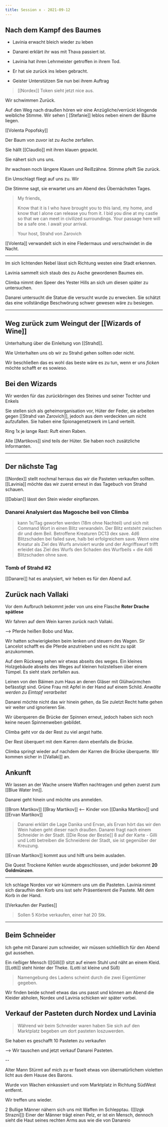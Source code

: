 ```yaml
---
title: Session x - 2021-09-12
---
```


## Nach dem Kampf des Baumes

* Lavinia erwacht bleich wieder zu leben

* Danarei erklärt ihr was mit Thava passiert ist.

* Lavinia hat ihren Lehrmeister getroffen in ihrem Tod.

* Er hat sie zurück ins leben gebracht.
* Geister Unterstützen Sie nun bei ihrem Auftrag



> [[Nordex]] Token sieht jetzt nice aus.

Wir schwimmen Zurück.


Auf den Weg nach draußen hören wir eine Anzügliche/verrückt klingende weibliche Stimme. Wir sehen [
[Stefanie]] leblos neben einem der Bäume liegen.

[[Volenta Popofsky]]

Der Baum von zuvor ist zu Asche zerfallen.

Sie hällt  [[Claudio]] mit ihren klauen gepackt.

Sie nähert sich uns uns.


Ihr wachsen noch längere Klauen und Reißzähne.
Stimme pfeift Sie zurück.

Ein Umschlagt fliegt auf uns zu.
Wir 

Die Stimme sagt, sie erwartet uns am Abend des Übernächsten Tages.

> My friends,
>
>Know that it is I who have brought you to this land, my home, and know that I alone can release you from it. I bid you dine at my castle so that we can meet in civilized surroundings. Your passage here will be a safe one. I await your arrival.
>
>Your host,
>Strahd von Zarovich

[[Volenta]] verwandelt sich in eine Fledermaus und verschwindet in die Nacht.

---

Im sich lichtenden Nebel lässt sich Richtung westen eine Stadt erkennen.

Lavinia sammelt sich staub des zu Asche gewordenen Baumes ein.

Climba nimmt den Speer des Yester Hills an sich um diesen später zu untersuchen.

Danarei untersucht die Statue die versucht wurde zu erwecken. Sie schätzt das eine vollständige Beschwörung schwer gewesen wäre zu besiegen.

---

## Weg zurück zum Weingut der [[Wizards of Wine]]

Unterhaltung über die Einleitung von [[Strahd]].


Wie Unterhalten uns ob wir zu Strahd gehen sollten oder nicht.

Wir beschließen das es wohl das beste wäre es zu tun, wenn er uns *ficken* möchte schafft er es sowieso.



## Bei den Wizards

Wir werden für das zurückbringen des Steines und seiner Tochter und Enkels 


Sie stellen sich als geheimorganisation vor, Hüter der Feder, sie arbeiten gegen [[Strahd van Zarovich]], jedoch aus dem verdeckten um nicht aufzufallen. Sie haben eine Spionagenetzwerk im Land verteilt.

Ring 1x je lange Rast: Ruft einen Raben.

Alle [[Martikovs]] sind teils der Hüter. Sie haben noch zusätzliche Informanten.

---

## Der nächste Tag

[[Nordex]] stellt nochmal herraus das wir die Pasteten verkaufen sollten.
[[Lavinia]] möchte das wir zuerst erneut in das Tagebuch von Strahd schauen.


[[Dabian]] lässt den Stein wieder einpflanzen.


### Danarei Analysiert das Magosche beil von Climba

> kann 1x/Tag geworfen werden (18m ohne Nachteil) und sich mit Command Wort in einen Blitz verwandeln. Der Blitz entsteht zwischen dir und dem Beil. Betroffene Kreaturen DC13 dex save. 4d6 Blitzschaden bei failed save, halb bei erfolgreichem save. Wenn eine Kreatur als Ziel des Wurfs anvisiert wurde und der Angriffswurf trifft erleidet das Ziel des Wurfs den Schaden des Wurfbeils + die 4d6 Blitzschaden ohne save.

### Tomb of Strahd #2

[[Danarei]] hat es analysiert, wir heben es für den Abend auf.

## Zurück nach Vallaki

Vor dem Aufbruch bekommt jeder von uns eine Flasche **Roter Drache spätlese**

Wir fahren auf dem Wein karren zurück nach Vallaki.


--> Pferde heißen Bobo und Max.

Wir hatten schwierigkeiten beim lenken und steuern des Wagen.
Sir Lancelot schafft es die Pferde anzutrieben und es nicht zu spät anzukommen.

Auf dem Rückweg sehen wir etwas abseits des weges. Ein kleines Holzgebäude abseits des Weges auf kleinen holzstellsen über einem Tümpel.
Es sieht stark zerfallen aus.

Leinen von den Bäimen zum Haus an denen Gläser mit Glühwürmchen befässtigt sind. 
Grüne Frau mit Apfel in der Hand auf einem Schild.
*Anwälte werden zu Eintopf verarbeitet*

Danarei möchte nicht das wir hinein gehen, da Sie zuletzt Recht hatte gehen wir weiter und ignorieren Sie.

Wir überqueren die Brücke der Spinnen erneut, jedoch haben sich noch keine neuen Spinnenweben gebildet.

Climba geht vor da der Rest zu viel angst hatte.

Der Rest überquert mit dem Karren dann ebenfalls die Brücke.

Climba springt wieder auf nachdem der Karren die Brücke überquerte. 
Wir kommen sicher in [[Vallaki]] an.

## Ankunft

Wir lassen an der Wache unsere Waffen nachtragen und gehen zuerst zum [[Blue Water Inn]].

Danarei geht hinein und möchte uns anmelden.

[[Brom Martikov]] [[Bray Martikov]] <-- Kinder von [[Danika Martikov]] und [[Ervan Martikov]]

> Danarei erklärt die Lage Danika und Ervan, als Ervan hört das wir den Wein haben geht dieser nach draußen.
> Danarei fragt nach einem Schneider in der Stadt.
> [[Die Rose der Bestie]] 8 auf der Karte - Gilli und Lotti betreiben die Schneiderei der Stadt, sie ist gegenüber der Kreuzung.

[[Ervan Martikov]] kommt aus und hilft uns beim ausladen.

Die Quest Trockene Kehlen wurde abgeschlossen, und jeder bekommt **20 Goldmünzen**.

---

Ich schlage Nordex vor wir kümmern uns um die Pasteten. Lavinia nimmt sich daraufhin den Korb uns isst sehr Präsentierent die Pastete. Mit dem Korb in der Hand.

[[Verkaufen der Pasties]]
> Sollen 5 Körbe verkaufen, einer hat 20 Stk.


---

## Beim Schneider

Ich gehe mit Danarei zum schneider, wir müssen schließlich für den Abend gut aussehen.

Ein rießiger Mensch ([[Gilli]]) sitzt auf einem Stuhl und näht an einem Kleid. [[Lotti]] steht hinter der Theke. (Lotti ist kleine und Süß)

> Namengebung des Ladens scheint durch die zwei Eigentümer gegeben.

Wir finden beide schnell etwas das uns passt und können am Abend die Kleider abholen, Nordex und Lavinia schicken wir später vorbei.


## Verkauf der Pasteten durch Nordex und Lavinia

> Während wir beim Schneider waren haben Sie sich auf den Marktplatz begeben um dort pasteten loszuwerden.

Sie haben es geschafft 10 Pasteten zu verkaufen

--> Wir tauschen und jetzt verkauf Danarei Pasteten.



--

Alter Mann Stürmt auf mich zu er faselt etwas von übernatürlichem violetten licht aus dem Hause des Barons.

Wurde von Wachen einkassiert und vom Marktplatz in Richtung SüdWest entfernt.


Wir treffen uns wieder.

2 Bullige Männer nähern sich uns mit Waffen im Schlepptau.
([[Izgk Strazni]]) Einer der Männer trägt einen Pelz, er ist ein Mensch, dennoch sieht die Haut seines rechten Arms aus wie die von Danareio


